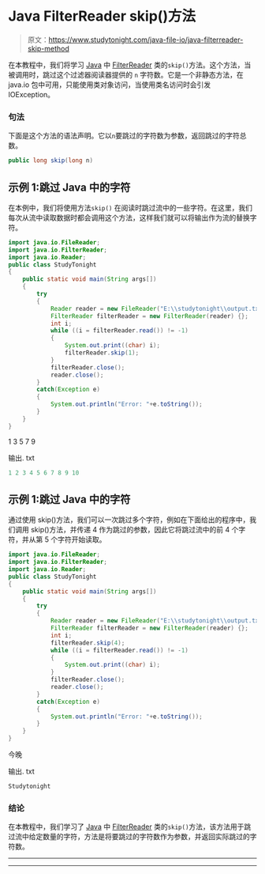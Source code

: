 # Java FilterReader skip()方法

> 原文：<https://www.studytonight.com/java-file-io/java-filterreader-skip-method>

在本教程中，我们将学习 [Java](https://www.studytonight.com/java/) 中 [FilterReader](https://www.studytonight.com/java-file-io/java-filterreader) 类的`skip()`方法。这个方法，当被调用时，跳过这个过滤器阅读器提供的 `n` 字符数。它是一个非静态方法，在 java.io 包中可用，只能使用类对象访问，当使用类名访问时会引发 IOException。

### 句法

下面是这个方法的语法声明。它以`n`要跳过的字符数为参数，返回跳过的字符总数。

```java
public long skip(long n)
```

## 示例 1:跳过 Java 中的字符

在本例中，我们将使用方法`skip()` 在阅读时跳过流中的一些字符。在这里，我们每次从流中读取数据时都会调用这个方法，这样我们就可以将输出作为流的替换字符。

```java
import java.io.FileReader;
import java.io.FilterReader;
import java.io.Reader;
public class StudyTonight 
{
	public static void main(String args[])
	{
		try
		{
			Reader reader = new FileReader("E:\\studytonight\\output.txt");  
			FilterReader filterReader = new FilterReader(reader) {};  
			int i;  
			while ((i = filterReader.read()) != -1) 
			{  
				System.out.print((char) i);  
				filterReader.skip(1);
			}  
			filterReader.close();  
			reader.close();  
		}
		catch(Exception e)
		{
			System.out.println("Error: "+e.toString());
		}
	}
}
```

1 3 5 7 9

输出. txt

```java
1 2 3 4 5 6 7 8 9 10
```

## 示例 1:跳过 Java 中的字符

通过使用 skip()方法，我们可以一次跳过多个字符，例如在下面给出的程序中，我们调用 skip()方法，并传递 4 作为跳过的参数，因此它将跳过流中的前 4 个字符，并从第 5 个字符开始读取。

```java
import java.io.FileReader;
import java.io.FilterReader;
import java.io.Reader;
public class StudyTonight 
{
	public static void main(String args[])
	{
		try
		{
			Reader reader = new FileReader("E:\\studytonight\\output.txt");  
			FilterReader filterReader = new FilterReader(reader) {};  
			int i;  			
			filterReader.skip(4);
			while ((i = filterReader.read()) != -1) 
			{  
				System.out.print((char) i);  
			}  
			filterReader.close();  
			reader.close();  
		}
		catch(Exception e)
		{
			System.out.println("Error: "+e.toString());
		}
	}
}
```

今晚

输出. txt

```java
Studytonight
```

### 结论

在本教程中，我们学习了 [Java](https://www.studytonight.com/java/) 中 [FilterReader](https://www.studytonight.com/java-file-io/java-filterreader) 类的`skip()`方法，该方法用于跳过流中给定数量的字符，方法是将要跳过的字符数作为参数，并返回实际跳过的字符数。

* * *

* * *
